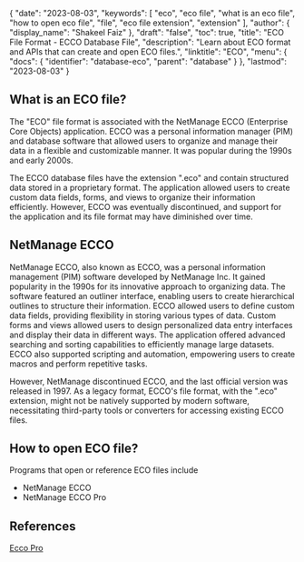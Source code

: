 {
  "date": "2023-08-03",
  "keywords": [
    "eco",
    "eco file",
    "what is an eco file",
    "how to open eco file",
    "file",
    "eco file extension",
    "extension"
  ],
  "author": {
    "display_name": "Shakeel Faiz"
  },
  "draft": "false",
  "toc": true,
  "title": "ECO File Format - ECCO Database File",
  "description": "Learn about ECO format and APIs that can create and open ECO files.",
  "linktitle": "ECO",
  "menu": {
    "docs": {
      "identifier": "database-eco",
      "parent": "database"
    }
  },
  "lastmod": "2023-08-03"
}

## What is an ECO file?

The "ECO" file format is associated with the NetManage ECCO (Enterprise Core Objects) application. ECCO was a personal information manager (PIM) and database software that allowed users to organize and manage their data in a flexible and customizable manner. It was popular during the 1990s and early 2000s.

The ECCO database files have the extension ".eco" and contain structured data stored in a proprietary format. The application allowed users to create custom data fields, forms, and views to organize their information efficiently. However, ECCO was eventually discontinued, and support for the application and its file format may have diminished over time.

## NetManage ECCO

NetManage ECCO, also known as ECCO, was a personal information management (PIM) software developed by NetManage Inc. It gained popularity in the 1990s for its innovative approach to organizing data. The software featured an outliner interface, enabling users to create hierarchical outlines to structure their information. ECCO allowed users to define custom data fields, providing flexibility in storing various types of data. Custom forms and views allowed users to design personalized data entry interfaces and display their data in different ways. The application offered advanced searching and sorting capabilities to efficiently manage large datasets. ECCO also supported scripting and automation, empowering users to create macros and perform repetitive tasks. 

However, NetManage discontinued ECCO, and the last official version was released in 1997. As a legacy format, ECCO's file format, with the ".eco" extension, might not be natively supported by modern software, necessitating third-party tools or converters for accessing existing ECCO files.

## How to open ECO file?

Programs that open or reference ECO files include

- NetManage ECCO
- NetManage ECCO Pro

## References
[Ecco Pro](https://en.wikipedia.org/wiki/Ecco_Pro)
